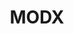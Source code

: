 ---
facebook: https://facebook.com/modxcms
git: https://github.com/modxcms
googleplus: https://plus.google.com/+modx
linkedin: https://linkedin.com/company/modx
logohandle: modx
pinterest: http://pinterest.com/modx
sort: modx
title: MODX
twitter: https://x.com/modx
website: https://modx.com/
wikipedia: https://en.wikipedia.org/wiki/MODX
---